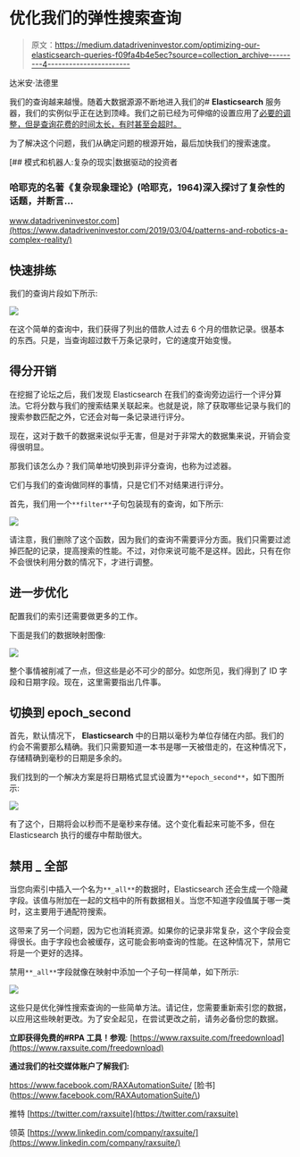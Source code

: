 # 优化我们的弹性搜索查询

> 原文：<https://medium.datadriveninvestor.com/optimizing-our-elasticsearch-queries-f09fa4b4e5ec?source=collection_archive---------4----------------------->

达米安·法德里

我们的查询越来越慢。随着大数据源源不断地进入我们的# **Elasticsearch** 服务器，我们的实例似乎正在达到顶峰。我们之前已经为可伸缩的设置应用了[必要的调整，但是查询花费的时间太长，有时甚至会超时。](https://medium.com/datadriveninvestor/making-elasticsearch-indices-manageable-d49ac113a6be)

为了解决这个问题，我们从确定问题的根源开始，最后加快我们的搜索速度。

[](https://www.datadriveninvestor.com/2019/03/04/patterns-and-robotics-a-complex-reality/) [## 模式和机器人:复杂的现实|数据驱动的投资者

### 哈耶克的名著《复杂现象理论》(哈耶克，1964)深入探讨了复杂性的话题，并断言…

www.datadriveninvestor.com](https://www.datadriveninvestor.com/2019/03/04/patterns-and-robotics-a-complex-reality/) 

## **快速排练**

我们的查询片段如下所示:

![](img/6010a52902cc1d0ce79bbbf4e738f73a.png)

在这个简单的查询中，我们获得了列出的借款人过去 6 个月的借款记录。很基本的东西。只是，当查询超过数千万条记录时，它的速度开始变慢。

## **得分开销**

在挖掘了论坛之后，我们发现 Elasticsearch 在我们的查询旁边运行一个评分算法。它将分数与我们的搜索结果关联起来。也就是说，除了获取哪些记录与我们的搜索参数匹配之外，它还会对每一条记录进行评分。

现在，这对于数千的数据来说似乎无害，但是对于非常大的数据集来说，开销会变得很明显。

那我们该怎么办？我们简单地切换到非评分查询，也称为过滤器。

它们与我们的查询做同样的事情，只是它们不对结果进行评分。

首先，我们用一个`**filter**`子句包装现有的查询，如下所示:

![](img/aba9b759a7c57b6d291e6492ecd629d8.png)

请注意，我们删除了这个函数，因为我们的查询不需要评分方面。我们只需要过滤掉匹配的记录，提高搜索的性能。不过，对你来说可能不是这样。因此，只有在你不会很快利用分数的情况下，才进行调整。

## **进一步优化**

配置我们的索引还需要做更多的工作。

下面是我们的数据映射图像:

![](img/89eef182f1f03e5b36bde4afd070923e.png)

整个事情被削减了一点，但这些是必不可少的部分。如您所见，我们得到了 ID 字段和日期字段。现在，这里需要指出几件事。

## **切换到 epoch_second**

首先，默认情况下， **Elasticsearch** 中的日期以毫秒为单位存储在内部。我们的约会不需要那么精确。我们只需要知道一本书是哪一天被借走的，在这种情况下，存储精确到毫秒的日期是多余的。

我们找到的一个解决方案是将日期格式显式设置为`**epoch_second**`，如下图所示:

![](img/6d4693ba2712be543db1c6261cf8eed9.png)

有了这个，日期将会以秒而不是毫秒来存储。这个变化看起来可能不多，但在 Elasticsearch 执行的缓存中帮助很大。

## **禁用 _ 全部**

当您向索引中插入一个名为`**_all**`的数据时，Elasticsearch 还会生成一个隐藏字段。该值与附加在一起的文档中的所有数据相关。当您不知道字段值属于哪一类时，这主要用于通配符搜索。

这带来了另一个问题，因为它也消耗资源。如果你的记录非常复杂，这个字段会变得很长。由于字段也会被缓存，这可能会影响查询的性能。在这种情况下，禁用它将是一个更好的选择。

禁用`**_all**`字段就像在映射中添加一个子句一样简单，如下所示:

![](img/30eef062b7c37b11c227b5a28f955d12.png)

这些只是优化弹性搜索查询的一些简单方法。请记住，您需要重新索引您的数据，以应用这些映射更改。为了安全起见，在尝试更改之前，请务必备份您的数据。

**立即获得免费的#RPA 工具！参观**: [https://www.raxsuite.com/freedownload](https://www.raxsuite.com/freedownload)

**通过我们的社交媒体账户了解我们:**

https://www.facebook.com/RAXAutomationSuite/
[脸书](https://www.facebook.com/RAXAutomationSuite/\)

推特
[https://twitter.com/raxsuite](https://twitter.com/raxsuite)

领英
[https://www.linkedin.com/company/raxsuite/](https://www.linkedin.com/company/raxsuite/)